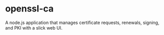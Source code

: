 openssl-ca
==========

A node.js application that manages certificate requests, renewals, signing, and PKI with a slick web UI.
